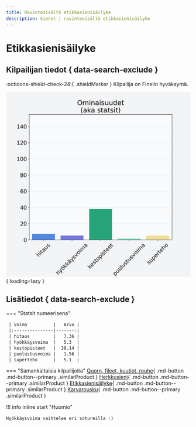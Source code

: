 ```yaml
---
title: Ravintosisältö etikkasienisäilyke
description: Sienet | ravintosisältö etikkasienisäilyke
---
```


# Etikkasienisäilyke


## Kilpailijan tiedot { data-search-exclude }

:octicons-shield-check-24:{ .shieldMarker } Kilpailija on Finelin hyväksymä.

![Etikkasienisäilyke](./images/etikkasienisailyke.png){ loading=lazy }

## Lisätiedot { data-search-exclude }
=== "Statsit numeerisena"

     | Voima          |   Arvo |
     |:---------------|-------:|
     | hitaus         |   7.36 |
     | hyökkäysvoima  |   5.3  |
     | kestopisteet   |  38.14 |
     | puolustusvoima |   1.56 |
     | superteho      |   5.1  |

=== "Samankaltaisia kilpailijoita"
    [Quorn, fileet, kuutiot, rouhe](/quorn-fileet-kuutiot-rouhe){ .md-button .md-button--primary .similarProduct }
    [Herkkusieni](/herkkusieni){ .md-button .md-button--primary .similarProduct }
    [Etikkasienisäilyke](/etikkasienisailyke){ .md-button .md-button--primary .similarProduct }
    [Karvarousku](/karvarousku){ .md-button .md-button--primary .similarProduct }

!!! info inline start "Huomio"

    Hyökkäysvoima vaihtelee eri sotureilla :)
